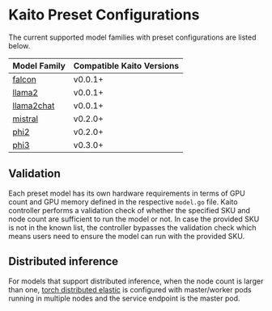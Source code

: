 # Kaito Preset Configurations
The current supported model families with preset configurations are listed below.

| Model Family                                | Compatible Kaito Versions |
|---------------------------------------------|---------------------------|
| [falcon](./workspace/models/falcon)         | v0.0.1+|
| [llama2](./workspace/models/llama2)         | v0.0.1+|
| [llama2chat](./workspace/models/llama2chat) | v0.0.1+|
| [mistral](./workspace/models/mistral)       | v0.2.0+|
| [phi2](./workspace/models/phi2)             | v0.2.0+|
| [phi3](./workspace/models/phi3)             | v0.3.0+|

## Validation
Each preset model has its own hardware requirements in terms of GPU count and GPU memory defined in the respective `model.go` file. Kaito controller performs a validation check of whether the specified SKU and node count are sufficient to run the model or not. In case the provided SKU is not in the known list, the controller bypasses the validation check which means users need to ensure the model can run with the provided SKU. 

## Distributed inference

For models that support distributed inference, when the node count is larger than one, [torch distributed elastic](https://pytorch.org/docs/stable/distributed.elastic.html) is configured with master/worker pods running in multiple nodes and the service endpoint is the master pod.
